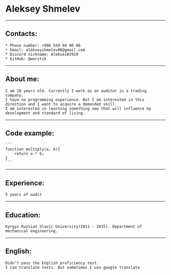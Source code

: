 # Aleksey Shmelev
---

## Contacts:
    * Phone number: +996 559 94 06 06
    * Email: alekseyshmelev06@gmail.com
    * Discord nickname: Aleksei#2919
    * GitHub: @worstik

---

## About me:
    I am 28 years old. Currently I work as an auditor in a trading company. 
    I have no programming experience. But I am interested in this direction and I want to acquire a demanded skill. 
    I am interested in learning something new that will influence my development and standard of living.

---

## Code example:
    ```
    function multiply(a, b){
        return a * b;
    }
    ```

---

## Experience:
    5 years of audit

---

## Education:
    Kyrgyz Russian Slavic University(2011 - 2015). Department of mechanical engineering.

---

## English:
    Didn't pass the English proficiency test.
    I can translate texts. But sometimes I use google translate
